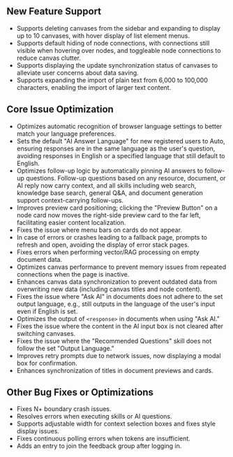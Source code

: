 ## **New Feature Support**

- Supports deleting canvases from the sidebar and expanding to display up to 10 canvases, with hover display of list element menus.
- Supports default hiding of node connections, with connections still visible when hovering over nodes, and toggleable node connections to reduce canvas clutter.
- Supports displaying the update synchronization status of canvases to alleviate user concerns about data saving.
- Supports expanding the import of plain text from 6,000 to 100,000 characters, enabling the import of larger text content.

## **Core Issue Optimization**

- Optimizes automatic recognition of browser language settings to better match your language preferences.
- Sets the default "AI Answer Language" for new registered users to Auto, ensuring responses are in the same language as the user's question, avoiding responses in English or a specified language that still default to English.
- Optimizes follow-up logic by automatically pinning AI answers to follow-up questions. Follow-up questions based on any resource, document, or AI reply now carry context, and all skills including web search, knowledge base search, general Q&A, and document generation support context-carrying follow-ups.
- Improves preview card positioning; clicking the "Preview Button" on a node card now moves the right-side preview card to the far left, facilitating easier content localization.
- Fixes the issue where menu bars on cards do not appear.
- In case of errors or crashes leading to a fallback page, prompts to refresh and open, avoiding the display of error stack pages.
- Fixes errors when performing vector/RAG processing on empty document data.
- Optimizes canvas performance to prevent memory issues from repeated connections when the page is inactive.
- Enhances canvas data synchronization to prevent outdated data from overwriting new data (including canvas titles and node content).
- Fixes the issue where "Ask AI" in documents does not adhere to the set output language, e.g., still outputs in the language of the user's input even if English is set.
- Optimizes the output of `<response>` in documents when using "Ask AI."
- Fixes the issue where the content in the AI input box is not cleared after switching canvases.
- Fixes the issue where the "Recommended Questions" skill does not follow the set "Output Language."
- Improves retry prompts due to network issues, now displaying a modal box for confirmation.
- Enhances synchronization of titles in document previews and cards.

## **Other Bug Fixes or Optimizations**

- Fixes N+ boundary crash issues.
- Resolves errors when executing skills or AI questions.
- Supports adjustable width for context selection boxes and fixes style display issues.
- Fixes continuous polling errors when tokens are insufficient.
- Adds an entry to join the feedback group after logging in.
